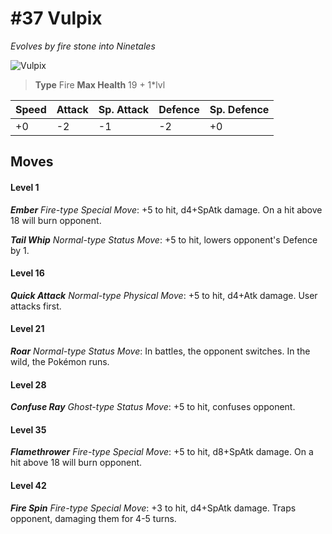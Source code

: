 # #37 Vulpix
*Evolves by fire stone into Ninetales*

![Vulpix](https://img.pokemondb.net/sprites/home/normal/1x/vulpix.png)

> **Type** Fire
> **Max Health** 19 + 1\*lvl

| Speed | Attack | Sp. Attack | Defence | Sp. Defence |
| ----- | ------ | ---------- | ------- | ----------- |
| +0 | -2 | -1 | -2 | +0 |

## Moves
#### Level 1

***Ember** Fire-type Special Move*: +5 to hit, d4+SpAtk damage. On a hit above 18 will burn opponent.

***Tail Whip** Normal-type Status Move*: +5 to hit, lowers opponent's Defence by 1.
#### Level 16

***Quick Attack** Normal-type Physical Move*: +5 to hit, d4+Atk damage. User attacks first.
#### Level 21

***Roar** Normal-type Status Move*: In battles, the opponent switches. In the wild, the Pokémon runs.
#### Level 28

***Confuse Ray** Ghost-type Status Move*: +5 to hit, confuses opponent.
#### Level 35

***Flamethrower** Fire-type Special Move*: +5 to hit, d8+SpAtk damage. On a hit above 18 will burn opponent.
#### Level 42

***Fire Spin** Fire-type Special Move*: +3 to hit, d4+SpAtk damage. Traps opponent, damaging them for 4-5 turns.

